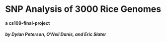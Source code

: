 # SNP Analysis of 3000 Rice Genomes
#### a cs109-final-project
##### by Dylan Peterson, O'Neil Danis, and Eric Slater
